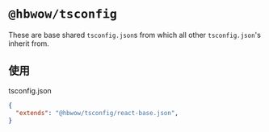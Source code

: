 # `@hbwow/tsconfig`

These are base shared `tsconfig.json`s from which all other `tsconfig.json`'s inherit from.


## 使用

tsconfig.json

```json
{
  "extends": "@hbwow/tsconfig/react-base.json",
}
```
